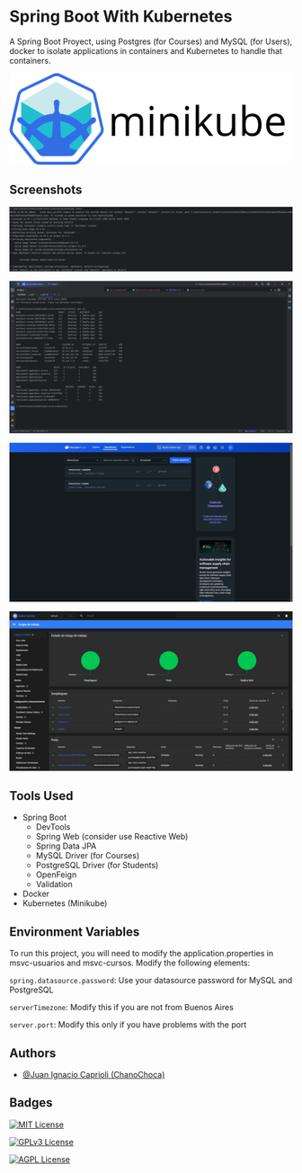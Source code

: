 # Spring Boot With Kubernetes

A Spring Boot Proyect, using Postgres (for Courses) and MySQL (for Users), docker to isolate applications in containers and Kubernetes to handle that containers.

![Main image](images/minikube.png)

## Screenshots

![Screenshot](images/0.9.png)

![Screenshot](images/1.png)

![Screenshot](images/2.png)

![Screenshot](images/3.png)


## Tools Used

- Spring Boot
  - DevTools
  - Spring Web (consider use Reactive Web)
  - Spring Data JPA
  - MySQL Driver (for Courses)
  - PostgreSQL Driver (for Students)
  - OpenFeign
  - Validation
- Docker
- Kubernetes (Minikube)


## Environment Variables

To run this project, you will need to modify the application.properties in msvc-usuarios and msvc-cursos. Modify the following elements:

`spring.datasource.password`: Use your datasource password for MySQL and PostgreSQL

`serverTimezone`: Modify this if you are not from Buenos Aires

`server.port`: Modify this only if you have problems with the port


## Authors

- [@Juan Ignacio Caprioli (ChanoChoca)](https://github.com/ChanoChoca)

## Badges

[//]: # (Add badges from somewhere like: [shields.io]&#40;https://shields.io/&#41;)

[![MIT License](https://img.shields.io/badge/License-MIT-green.svg)](https://choosealicense.com/licenses/mit/)

[![GPLv3 License](https://img.shields.io/badge/License-GPL%20v3-yellow.svg)](https://opensource.org/licenses/)

[![AGPL License](https://img.shields.io/badge/license-AGPL-blue.svg)](http://www.gnu.org/licenses/agpl-3.0)
